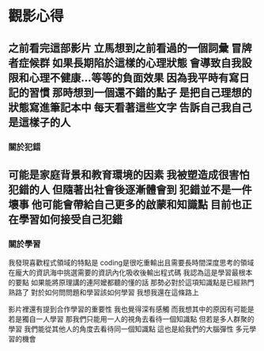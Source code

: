 # 觀影心得 

  之前看完這部影片
  立馬想到之前看過的一個詞彙 冒牌者症候群
  如果長期陷於這樣的心理狀態
  會導致自我設限和心理不健康…等等的負面效果
  因為我平時有寫日記的習慣
  那時想到一個還不錯的點子
  是把自己理想的狀態寫進筆記本中
  每天看著這些文字 
  告訴自己我自己是這樣子的人
-
### 關於犯錯
可能是家庭背景和教育環境的因素 
我被塑造成很害怕犯錯的人
但隨著出社會後逐漸體會到
犯錯並不是一件壞事
他可能會帶給自己更多的啟蒙和知識點
目前也正在學習如何接受自己犯錯
-
### 關於學習
我發現喜歡程式領域的特點是
coding是很吃重輸出且需要長時間深度思考的領域
在龐大的資訊海中挑選需要的資訊內化吸收後輸出程式碼
我認為這是學習最根本的要點
如果能將原理講的連阿嬤都聽的懂的話
那勢必對於這項知識點是已經熟門熟路了
對於如何問問題和學習該如何學習
我想我還在這條路上

影片裡還有提到合作學習的重要性
我也覺得深有感觸
而我想其中的原因有可能是若是獨自一人學習
那我們只能用一人的視角去看待一個知識點
但若是多人群聚的學習
我們能從其他人的角度去看待同一個知識點
這也是給我們的大腦彈性 多元學習的機會

